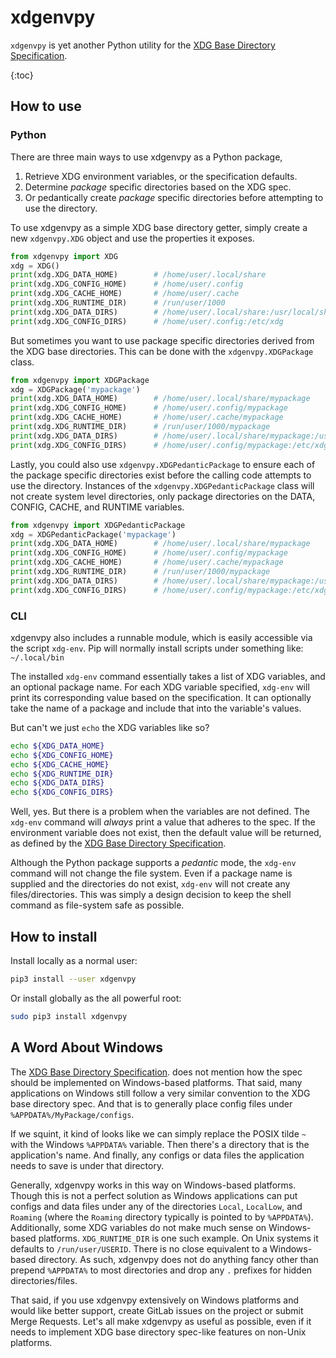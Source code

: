 # xdgenvpy

`xdgenvpy` is yet another Python utility for the 
[XDG Base Directory Specification](https://specifications.freedesktop.org/basedir-spec/basedir-spec-latest.html).

{:toc}

## How to use

### Python

There are three main ways to use xdgenvpy as a Python package,

1. Retrieve XDG environment variables, or the specification defaults.
1. Determine _package_ specific directories based on the XDG spec.
1. Or pedantically create _package_ specific directories before attempting to
    use the directory.

To use xdgenvpy as a simple XDG base directory getter, simply create a new 
`xdgenvpy.XDG` object and use the properties it exposes.

```python
from xdgenvpy import XDG
xdg = XDG()
print(xdg.XDG_DATA_HOME)        # /home/user/.local/share
print(xdg.XDG_CONFIG_HOME)      # /home/user/.config
print(xdg.XDG_CACHE_HOME)       # /home/user/.cache
print(xdg.XDG_RUNTIME_DIR)      # /run/user/1000
print(xdg.XDG_DATA_DIRS)        # /home/user/.local/share:/usr/local/share/:/usr/share/
print(xdg.XDG_CONFIG_DIRS)      # /home/user/.config:/etc/xdg
```

But sometimes you want to use package specific directories derived from the XDG
base directories.  This can be done with the `xdgenvpy.XDGPackage` class.

```python
from xdgenvpy import XDGPackage
xdg = XDGPackage('mypackage') 
print(xdg.XDG_DATA_HOME)        # /home/user/.local/share/mypackage
print(xdg.XDG_CONFIG_HOME)      # /home/user/.config/mypackage
print(xdg.XDG_CACHE_HOME)       # /home/user/.cache/mypackage
print(xdg.XDG_RUNTIME_DIR)      # /run/user/1000/mypackage
print(xdg.XDG_DATA_DIRS)        # /home/user/.local/share/mypackage:/usr/local/share/:/usr/share/
print(xdg.XDG_CONFIG_DIRS)      # /home/user/.config/mypackage:/etc/xdg')
```

Lastly, you could also use `xdgenvpy.XDGPedanticPackage` to ensure each of the 
package specific directories exist before the calling code attempts to use the
directory.  Instances of the `xdgenvpy.XDGPedanticPackage` class will not create
system level directories, only package directories on the DATA, CONFIG, CACHE, 
and RUNTIME variables.

```python
from xdgenvpy import XDGPedanticPackage
xdg = XDGPedanticPackage('mypackage')
print(xdg.XDG_DATA_HOME)        # /home/user/.local/share/mypackage
print(xdg.XDG_CONFIG_HOME)      # /home/user/.config/mypackage
print(xdg.XDG_CACHE_HOME)       # /home/user/.cache/mypackage
print(xdg.XDG_RUNTIME_DIR)      # /run/user/1000/mypackage
print(xdg.XDG_DATA_DIRS)        # /home/user/.local/share/mypackage:/usr/local/share/:/usr/share/
print(xdg.XDG_CONFIG_DIRS)      # /home/user/.config/mypackage:/etc/xdg
```

### CLI

xdgenvpy also includes a runnable module, which is easily accessible via the 
script `xdg-env`.  Pip will normally install scripts under something like:
`~/.local/bin`

The installed `xdg-env` command essentially takes a list of XDG variables, and
an optional package name.  For each XDG variable specified, `xdg-env` will
print its corresponding value based on the specification.  It can optionally
take the name of a package and include that into the variable's values.

But can't we just `echo` the XDG variables like so?

```bash
echo ${XDG_DATA_HOME}
echo ${XDG_CONFIG_HOME}
echo ${XDG_CACHE_HOME}
echo ${XDG_RUNTIME_DIR}
echo ${XDG_DATA_DIRS}
echo ${XDG_CONFIG_DIRS}
```

Well, yes.  But there is a problem when the variables are not defined.  The 
`xdg-env` command will *always* print a value that adheres to the spec.  If the
environment variable does not exist, then the default value will be returned, as
defined by the 
[XDG Base Directory Specification](https://specifications.freedesktop.org/basedir-spec/basedir-spec-latest.html).

Although the Python package supports a _pedantic_ mode, the `xdg-env` command 
will not change the file system.  Even if a package name is supplied and the 
directories do not exist, `xdg-env` will not create any files/directories.  This
was simply a design decision to keep the shell command as file-system safe as
possible.

## How to install

Install locally as a normal user:
```bash
pip3 install --user xdgenvpy
```

Or install globally as the all powerful root:
```bash
sudo pip3 install xdgenvpy
```

## A Word About Windows

The
[XDG Base Directory Specification](https://specifications.freedesktop.org/basedir-spec/basedir-spec-latest.html).
does not mention how the spec should be implemented on Windows-based platforms.
That said, many applications on Windows still follow a very similar convention
to the XDG base directory spec.  And that is to generally place config files
under `%APPDATA%/MyPackage/configs`.

If we squint, it kind of looks like we can simply replace the POSIX tilde `~`
with the Windows `%APPDATA%` variable.  Then there's a directory that is the
application's name.  And finally, any configs or data files the application
needs to save is under that directory.

Generally, xdgenvpy works in this way on Windows-based platforms.  Though this
is not a perfect solution as Windows applications can put configs and data files
under any of the directories `Local`, `LocalLow`, and `Roaming` (where the
`Roaming` directory typically is pointed to by `%APPDATA%`).  Additionally, some
XDG variables do not make much sense on Windows-based platforms. 
`XDG_RUNTIME_DIR` is one such example.  On Unix systems it defaults to
`/run/user/USERID`.  There is no close equivalent to a Windows-based directory.
As such, xdgenvpy does not do anything fancy other than prepend `%APPDATA%` to
most directories and drop any `.` prefixes for hidden directories/files.

That said, if you use xdgenvpy extensively on Windows platforms and would like
better support, create GitLab issues on the project or submit Merge Requests.
Let's all make xdgenvpy as useful as possible, even if it needs to implement XDG
base directory spec-like features on non-Unix platforms.
